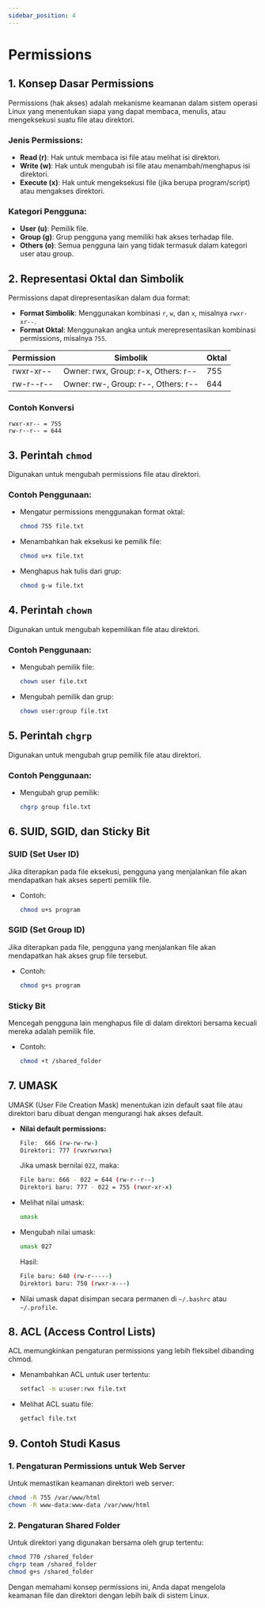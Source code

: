 ```yaml
---
sidebar_position: 4
---
```


# Permissions

## 1. Konsep Dasar Permissions

Permissions (hak akses) adalah mekanisme keamanan dalam sistem operasi Linux yang menentukan siapa yang dapat membaca, menulis, atau mengeksekusi suatu file atau direktori.

### Jenis Permissions:

- **Read (r)**: Hak untuk membaca isi file atau melihat isi direktori.
- **Write (w)**: Hak untuk mengubah isi file atau menambah/menghapus isi direktori.
- **Execute (x)**: Hak untuk mengeksekusi file (jika berupa program/script) atau mengakses direktori.

### Kategori Pengguna:

- **User (u)**: Pemilik file.
- **Group (g)**: Grup pengguna yang memiliki hak akses terhadap file.
- **Others (o)**: Semua pengguna lain yang tidak termasuk dalam kategori user atau group.

## 2. Representasi Oktal dan Simbolik

Permissions dapat direpresentasikan dalam dua format:

- **Format Simbolik**: Menggunakan kombinasi `r`, `w`, dan `x`, misalnya `rwxr-xr--`.
- **Format Oktal**: Menggunakan angka untuk merepresentasikan kombinasi permissions, misalnya `755`.

| Permission | Simbolik                            | Oktal |
| ---------- | ----------------------------------- | ----- |
| rwxr-xr--  | Owner: rwx, Group: r-x, Others: r-- | 755   |
| rw-r--r--  | Owner: rw-, Group: r--, Others: r-- | 644   |

### Contoh Konversi

```
rwxr-xr-- = 755
rw-r--r-- = 644
```

## 3. Perintah `chmod`

Digunakan untuk mengubah permissions file atau direktori.

### Contoh Penggunaan:

- Mengatur permissions menggunakan format oktal:
  ```bash
  chmod 755 file.txt
  ```
- Menambahkan hak eksekusi ke pemilik file:
  ```bash
  chmod u+x file.txt
  ```
- Menghapus hak tulis dari grup:
  ```bash
  chmod g-w file.txt
  ```

## 4. Perintah `chown`

Digunakan untuk mengubah kepemilikan file atau direktori.

### Contoh Penggunaan:

- Mengubah pemilik file:
  ```bash
  chown user file.txt
  ```
- Mengubah pemilik dan grup:
  ```bash
  chown user:group file.txt
  ```

## 5. Perintah `chgrp`

Digunakan untuk mengubah grup pemilik file atau direktori.

### Contoh Penggunaan:

- Mengubah grup pemilik:
  ```bash
  chgrp group file.txt
  ```

## 6. SUID, SGID, dan Sticky Bit

### **SUID (Set User ID)**

Jika diterapkan pada file eksekusi, pengguna yang menjalankan file akan mendapatkan hak akses seperti pemilik file.

- Contoh:
  ```bash
  chmod u+s program
  ```

### **SGID (Set Group ID)**

Jika diterapkan pada file, pengguna yang menjalankan file akan mendapatkan hak akses grup file tersebut.

- Contoh:
  ```bash
  chmod g+s program
  ```

### **Sticky Bit**

Mencegah pengguna lain menghapus file di dalam direktori bersama kecuali mereka adalah pemilik file.

- Contoh:
  ```bash
  chmod +t /shared_folder
  ```

## 7. UMASK

UMASK (User File Creation Mask) menentukan izin default saat file atau direktori baru dibuat dengan mengurangi hak akses default.

- **Nilai default permissions:**
  ```bash
  File:  666 (rw-rw-rw-)
  Direktori: 777 (rwxrwxrwx)
  ```
  Jika umask bernilai `022`, maka:
  ```bash
  File baru: 666 - 022 = 644 (rw-r--r--)
  Direktori baru: 777 - 022 = 755 (rwxr-xr-x)
  ```
- Melihat nilai umask:
  ```bash
  umask
  ```
- Mengubah nilai umask:
  ```bash
  umask 027
  ```
  Hasil:
  ```bash
  File baru: 640 (rw-r-----)
  Direktori baru: 750 (rwxr-x---)
  ```
- Nilai umask dapat disimpan secara permanen di `~/.bashrc` atau `~/.profile`.

## 8. ACL (Access Control Lists)

ACL memungkinkan pengaturan permissions yang lebih fleksibel dibanding chmod.

- Menambahkan ACL untuk user tertentu:
  ```bash
  setfacl -m u:user:rwx file.txt
  ```
- Melihat ACL suatu file:
  ```bash
  getfacl file.txt
  ```

## 9. Contoh Studi Kasus

### **1. Pengaturan Permissions untuk Web Server**

Untuk memastikan keamanan direktori web server:

```bash
chmod -R 755 /var/www/html
chown -R www-data:www-data /var/www/html
```

### **2. Pengaturan Shared Folder**

Untuk direktori yang digunakan bersama oleh grup tertentu:

```bash
chmod 770 /shared_folder
chgrp team /shared_folder
chmod g+s /shared_folder
```

Dengan memahami konsep permissions ini, Anda dapat mengelola keamanan file dan direktori dengan lebih baik di sistem Linux.

